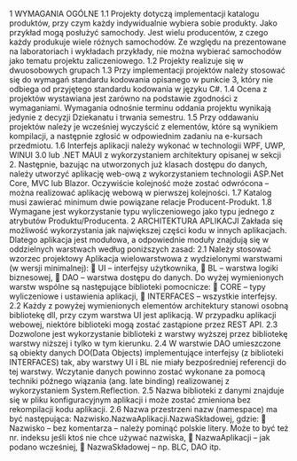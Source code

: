 1 WYMAGANIA OGÓLNE
1.1 Projekty dotyczą implementacji katalogu produktów, przy czym każdy indywidualnie
wybiera sobie produkty. Jako przykład mogą posłużyć samochody. Jest wielu producentów,
z czego każdy produkuje wiele różnych samochodów. Ze względu na prezentowane na
laboratoriach i wykładach przykłady, nie można wybierać samochodów jako tematu
projektu zaliczeniowego.
1.2 Projekty realizuje się w dwuosobowych grupach
1.3 Przy implementacji projektów należy stosować się do wymagań standardu kodowania
opisanego w punkcie 3, który nie odbiega od przyjętego standardu kodowania w języku C#.
1.4 Ocena z projektów wystawiana jest zarówno na podstawie zgodności z wymaganiami.
Wymagania odnośnie terminu oddania projektu wynikają jedynie z decyzji Dziekanatu i
trwania semestru.
1.5 Przy oddawaniu projektów należy je wcześniej wyczyścić z elementów, które są wynikiem
kompilacji, a następnie zgłosić w odpowiednim zadaniu na e-kursach przedmiotu.
1.6 Interfejs aplikacji należy wykonać w technologii WPF, UWP, WINUI 3.0 lub .NET MAUI z
wykorzystaniem architektury opisanej w sekcji 2. Następnie, bazując na utworzonych już
klasach dostępu do danych, należy utworzyć aplikację web-ową z wykorzystaniem
technologii ASP.Net Core, MVC lub Blazor. Oczywiście kolejność może zostać odwrócona –
można realizować aplikację webową w pierwszej kolejności.
1.7 Katalog musi zawierać minimum dwie powiązane relacje Producent-Produkt.
1.8 Wymagane jest wykorzystanie typu wyliczeniowego jako typu jednego z atrybutów
Produktu/Producenta.
2 ARCHITEKTURA APLIKACJI
Zakłada się możliwość wykorzystania jak największej części kodu w innych aplikacjach. Dlatego
aplikacja jest modułowa, a odpowiednie moduły znajdują się w oddzielnych warstwach według
poniższych zasad:
2.1 Należy stosować wzorzec projektowy Aplikacja wielowarstwowa z wydzielonymi
warstwami (w wersji minimalnej):
 UI – interfejsy użytkownika,
 BL – warstwa logiki biznesowej,
 DAO – warstwa dostępu do danych.
Do wyżej wymienionych warstw wspólne są następujące biblioteki pomocnicze:
 CORE – typy wyliczeniowe i ustawienia aplikacji,
 INTERFACES – wszystkie interfejsy.
2.2 Każdy z powyżej wymienionych elementów architektury stanowi osobną bibliotekę dll, przy
czym warstwa UI jest aplikacją. W przypadku aplikacji webowej, niektóre biblioteki mogą
zostać zastąpione przez REST API.
2.3 Dozwolone jest wykorzystanie biblioteki z warstwy wyższej przez bibliotekę warstwy niższej
i tylko w tym kierunku.
2.4 W warstwie DAO umieszczone są obiekty danych DO(Data Objects) implementujące
interfejsy (z biblioteki INTERFACES) tak, aby warstwy UI i BL nie miały bezpośredniej
referencji do tej warstwy. Wczytanie danych powinno zostać wykonane za pomocą techniki
późnego wiązania (ang. late binding) realizowanej z wykorzystaniem System.Reflection.
2.5 Nazwa biblioteki z danymi znajduje się w pliku konfiguracyjnym aplikacji i może zostać
zmieniona bez rekompilacji kodu aplikacji.
2.6 Nazwa przestrzeni nazw (namespace) ma być następująca:
Nazwisko.NazwaAplikacji.NazwaSkładowej, gdzie:
 Nazwisko – bez komentarza – należy pominąć polskie litery. Może to być też nr.
indeksu jeśli ktoś nie chce używać nazwiska,
 NazwaAplikacji – jak podano wcześniej,
 NazwaSkładowej – np. BLC, DAO itp.
